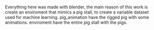 Everything here was made with blender, the main reason of this work is create an enviroment that mimics a pig stall, to create a variable dataset used for machine learning.
pig_animation have the rigged pig with some animations.
enviroment have the entire pig stall with the pigs.
